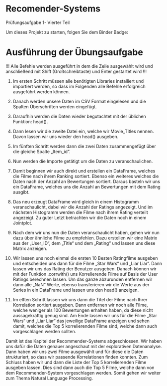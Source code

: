 # Recomender-Systems
Prüfungsaufgabe 1- Vierter Teil

Um dieses Projekt zu starten, folgen Sie dem Binder Badge:      



# Ausführung der Übungsaufgabe

!!! Alle Befehle werden ausgeführt in dem die Zeile ausgewählt wird und anschließend mit Shift (Großschreibtaste) und Enter gestartet wird !!!

1. Im ersten Schritt müssen alle benötigten Libraries installiert und importiert werden, so dass im Folgenden alle Befehle erfolgreich ausgeführt werden können.

2. Danach werden unsere Daten im CSV Format eingelesen und die Spalten Überschriften werden eingefügt.

3. Daraufhin werden die Daten wieder begutachtet mit der üblichen Funktion: head().

4. Dann lesen wir die zweite Datei ein, welche wir Movie_Titles nennen. Davon lassen wir uns wieder den head() ausgeben.

5. Im fünften Schritt werden dann die zwei Daten zusammengefügt über die gleiche Spalte „Item_id“. 

6. Nun werden die Importe getätigt um die Daten zu veranschaulichen.

7. Damit beginnen wir auch direkt und erstellen ein DataFrame, welches die Filme nach ihrem Ranking sortiert. Ebenso ein weiteres welches die Daten nach der Anzahl an Bewertungen sortiert. Daraus basteln wir uns ein DataFrame, welches uns die Anzahl an Bewertungen mit dem Rating ausgibt. 

8. Das neu erzeugt DataFrame wird gleich in einem Histogramm veranschaulicht, dabei wir die Anzahl der Ratings angezeigt. Und im nächsten Histogramm werden die Filme nach ihrem Rating verteilt angezeigt. Zu guter Letzt betrachten wir die Daten noch in einem Jointplot.

9. Nach dem wir uns nun die Daten veranschaulicht haben, gehen wir nun dazu über ähnliche Filme zu empfehlen. Dazu erstellen wir eine Matrix aus der „User_ID“, dem „Title“ und dem „Rating“ und lassen uns diese Matrix anzeigen.

10. Wir lassen uns noch einmal die ersten 10 Besten Ratingfilme ausgeben und entscheiden uns dann für die Filme „Star Wars“ und „Liar Liar“. Dann lassen wir uns das Rating der Benutzer ausgeben. Danach können wir mit der Funktion .corrwith() uns Korrelierende Filme auf Basis der User Ratings berechnen lassen. Um das ganze abzurunden entfernen wir dann alle „NaN“ Werte, ebenso transferieren wir die Werte aus der Series in ein DataFrame und lassen uns den head() anzeigen.

11. Im elften Schritt lassen wir uns dann die Titel der Filme nach Ihrer Korrelation sortiert ausgeben. Dann entfernen wir noch alle Filme, welche weniger als 100 Bewertungen erhalten haben, da diese nicht aussagekräftig genug sind. Am Ende lassen wir uns für die Filme „Star Wars“ und „Liar Liar“ das jeweilige DataFrame anzeigen und sehen damit, welches die Top 5 korrelierenden Filme sind, welche dann auch vorgeschlagen werden sollten. 

Damit ist das Kapitel der Recommender-Systems abgeschlossen. Wir haben uns dafür die Daten genauer angeschaut mit der explorativen Datenanalyse. Dann haben wir uns zwei Filme ausgewählt und für diese die Daten strukturiert, so dass wir passende Korrelationen finden konnten. Zum Schluss haben wir und dann die Liste der Top 5 korrelierenden Filme ausgeben lassen. Dies sind dann auch die Top 5 Filme, welche dann von dem Recommender-System vorgeschlagen werden. Somit gehen wir weiter zum Thema Natural Language Processing.
